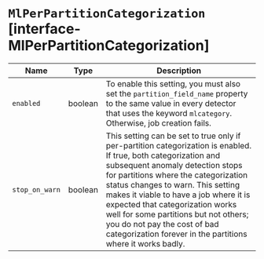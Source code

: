 # `MlPerPartitionCategorization` [interface-MlPerPartitionCategorization]

| Name | Type | Description |
| - | - | - |
| `enabled` | boolean | To enable this setting, you must also set the `partition_field_name` property to the same value in every detector that uses the keyword `mlcategory`. Otherwise, job creation fails. |
| `stop_on_warn` | boolean | This setting can be set to true only if per-partition categorization is enabled. If true, both categorization and subsequent anomaly detection stops for partitions where the categorization status changes to warn. This setting makes it viable to have a job where it is expected that categorization works well for some partitions but not others; you do not pay the cost of bad categorization forever in the partitions where it works badly. |
